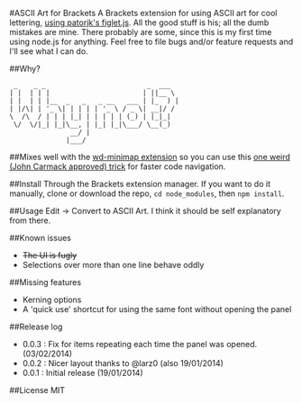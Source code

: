 #ASCII Art for Brackets
A Brackets extension for using ASCII art for cool lettering, [using patorjk's figlet.js](https://github.com/patorjk/figlet.js). All the good stuff is his; all the dumb mistakes are mine. There probably are some, since this is my first time using node.js for anything. Feel free to file bugs and/or feature requests and I'll see what I can do.  

##Why?

     _    _ _                         _  ___  
    | |  | | |                       | ||__ \ 
    | |  | | |__  _   _   _ __   ___ | |_  ) |
    | |/\| | '_ \| | | | | '_ \ / _ \| __|/ / 
    \  /\  / | | | |_| | | | | | (_) | |_|_|  
     \/  \/|_| |_|\__, | |_| |_|\___/ \__(_)  
                   __/ |                      
                  |___/                       


##Mixes well
with the [wd-minimap extension](https://github.com/websiteduck/brackets-wdminimap) so you can use this [one weird (John Carmack approved) trick](http://klogk.com/posts/use-ascii-art-in-sublime-text/) for faster code navigation. 

##Install
Through the Brackets extension manager. If you want to do it manually, clone or download the repo, `cd node_modules`, then `npm install`.

##Usage
Edit -> Convert to ASCII Art. I think it should be self explanatory from there. 

##Known issues
- ~~The UI is fugly~~
- Selections over more than one line behave oddly

##Missing features
- Kerning options
- A 'quick use' shortcut for using the same font without opening the panel

##Release log
- 0.0.3 : Fix for items repeating each time the panel was opened. (03/02/2014)
- 0.0.2 : Nicer layout thanks to @larz0 (also 19/01/2014)
- 0.0.1 : Initial release (19/01/2014)

##License
MIT

